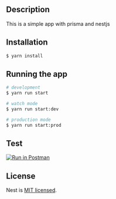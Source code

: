 ## Description

This is a simple app with prisma and nestjs

## Installation

```bash
$ yarn install
```

## Running the app

```bash
# development
$ yarn run start

# watch mode
$ yarn run start:dev

# production mode
$ yarn run start:prod
```

## Test

[![Run in Postman](https://run.pstmn.io/button.svg)](https://app.getpostman.com/run-collection/23207411-b4ff8a1b-9f3d-4207-840c-6d7cda2f608b?action=collection%2Ffork&collection-url=entityId%3D23207411-b4ff8a1b-9f3d-4207-840c-6d7cda2f608b%26entityType%3Dcollection%26workspaceId%3D23fb5fb3-6237-47a5-952f-f476734be6aa)


## License

Nest is [MIT licensed](LICENSE).

